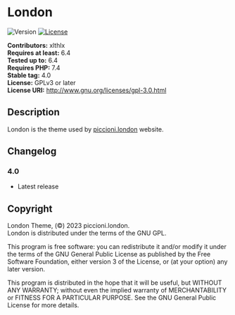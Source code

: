 # London

![Version](https://img.shields.io/badge/version-4.0.0-blueviolet) [![License](https://img.shields.io/badge/license-GPL_v3%2B-blueviolet)](https://github.com/xlthlx/piccioni.london/blob/main/LICENSE)


**Contributors:** xlthlx \
**Requires at least:** 6.4 \
**Tested up to:** 6.4 \
**Requires PHP:** 7.4 \
**Stable tag:** 4.0 \
**License:** GPLv3 or later \
**License URI:** http://www.gnu.org/licenses/gpl-3.0.html

## Description

London is the theme used by [piccioni.london](https://piccioni.london) website.

## Changelog

### 4.0

* Latest release

## Copyright

London Theme, (&copy;) 2023 piccioni.london. \
London is distributed under the terms of the GNU GPL.

This program is free software: you can redistribute it and/or modify
it under the terms of the GNU General Public License as published by
the Free Software Foundation, either version 3 of the License, or
(at your option) any later version.

This program is distributed in the hope that it will be useful,
but WITHOUT ANY WARRANTY; without even the implied warranty of
MERCHANTABILITY or FITNESS FOR A PARTICULAR PURPOSE. See the
GNU General Public License for more details.
